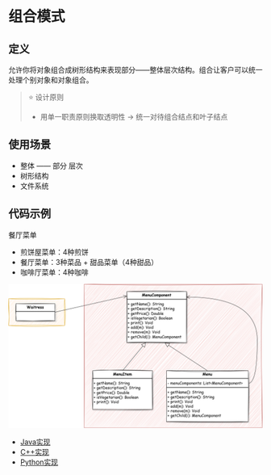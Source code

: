 # 组合模式

## 定义
允许你将对象组合成树形结构来表现部分——整体层次结构。组合让客户可以统一处理个别对象和对象组合。
> ⭐ 设计原则
> - 用单一职责原则换取透明性 -> 统一对待组合结点和叶子结点

## 使用场景
- 整体 —— 部分 层次
- 树形结构
- 文件系统

## 代码示例
餐厅菜单
- 煎饼屋菜单：4种煎饼
- 餐厅菜单：3种菜品 + 甜品菜单（4种甜品）
- 咖啡厅菜单：4种咖啡

![](img/composite_pattern.svg)

- [Java实现](code/Java/composite)
- [C++实现](code/C++/composite)
- [Python实现](code/Python/composite)
